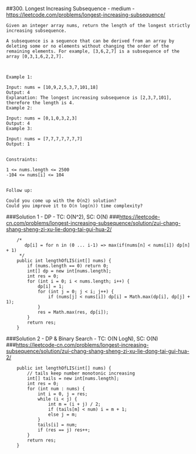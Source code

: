 ##300. Longest Increasing Subsequence - medium - https://leetcode.com/problems/longest-increasing-subsequence/
```
Given an integer array nums, return the length of the longest strictly increasing subsequence.

A subsequence is a sequence that can be derived from an array by deleting some or no elements without changing the order of the remaining elements. For example, [3,6,2,7] is a subsequence of the array [0,3,1,6,2,2,7].

 

Example 1:

Input: nums = [10,9,2,5,3,7,101,18]
Output: 4
Explanation: The longest increasing subsequence is [2,3,7,101], therefore the length is 4.
Example 2:

Input: nums = [0,1,0,3,2,3]
Output: 4
Example 3:

Input: nums = [7,7,7,7,7,7,7]
Output: 1
 

Constraints:

1 <= nums.length <= 2500
-104 <= nums[i] <= 104
 

Follow up:

Could you come up with the O(n2) solution?
Could you improve it to O(n log(n)) time complexity?
```
###Solution 1 - DP - TC: O(N^2), SC: O(N)
###https://leetcode-cn.com/problems/longest-increasing-subsequence/solution/zui-chang-shang-sheng-zi-xu-lie-dong-tai-gui-hua-2/
```
    /*
       dp[i] = for n in (0 ... i-1) => max(if(nums[n] < nums[i]) dp[n] + 1)
     */
    public int lengthOfLIS(int[] nums) {
        if (nums.length == 0) return 0;
        int[] dp = new int[nums.length];
        int res = 0;
        for (int i = 0; i < nums.length; i++) {
            dp[i] = 1;
            for (int j = 0; j < i; j++) {
                if (nums[j] < nums[i]) dp[i] = Math.max(dp[i], dp[j] + 1);
            }
            res = Math.max(res, dp[i]);
        }
        return res;
    }
```

###Solution 2 - DP & Binary Search - TC: O(N LogN), SC: O(N)
###https://leetcode-cn.com/problems/longest-increasing-subsequence/solution/zui-chang-shang-sheng-zi-xu-lie-dong-tai-gui-hua-2/
```
    public int lengthOfLIS(int[] nums) {
        // tails keep number monotonic increasing
        int[] tails = new int[nums.length];
        int res = 0;
        for (int num : nums) {
            int i = 0, j = res;
            while (i < j) {
                int m = (i + j) / 2;
                if (tails[m] < num) i = m + 1;
                else j = m;
            }
            tails[i] = num;
            if (res == j) res++;
        }
        return res;
    }
```